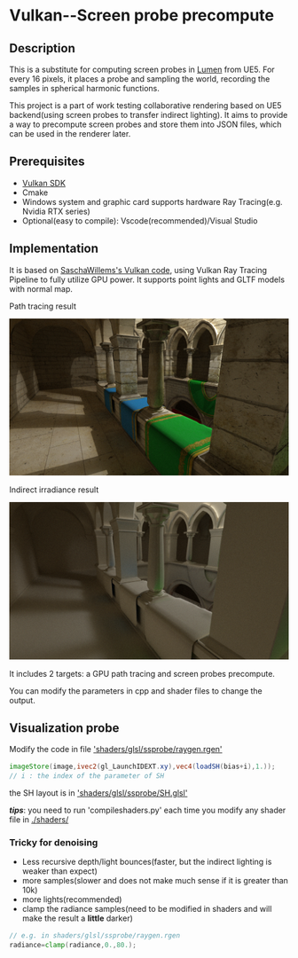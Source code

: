 # Vulkan--Screen probe precompute

## Description

This is a substitute for computing screen probes in [Lumen](https://advances.realtimerendering.com/s2022/SIGGRAPH2022-Advances-Lumen-Wright%20et%20al.pdf) from UE5. For every 16 pixels, it places a probe and sampling the world, recording the samples in spherical harmonic functions.

This project is a part of work testing collaborative rendering based on UE5 backend(using screen probes to transfer indirect lighting). It aims to provide a way to precompute screen probes and store them into JSON files, which can be used in the renderer later.

## Prerequisites

- [Vulkan SDK](https://vulkan.lunarg.com/sdk/home)
- Cmake
- Windows system and graphic card supports hardware Ray Tracing(e.g. Nvidia RTX series)
- Optional(easy to compile): Vscode(recommended)/Visual Studio

## Implementation

It is based on [SaschaWillems's Vulkan code](https://github.com/SaschaWillems/Vulkan/), using Vulkan Ray Tracing Pipeline to fully utilize GPU power. It supports point lights and GLTF models with normal map.

Path tracing result

![direct lighting](img/radiance.jpg)

Indirect irradiance result

![indirect lighting](img/irradiance.jpg)

It includes 2 targets: a GPU path tracing and screen probes precompute.

You can modify the parameters in cpp and shader files to change the output.

## Visualization probe

Modify the code in file ['shaders/glsl/ssprobe/raygen.rgen'](./shaders/glsl/ssprobe/raygen.rgen)

```glsl
imageStore(image,ivec2(gl_LaunchIDEXT.xy),vec4(loadSH(bias+i),1.));
// i : the index of the parameter of SH
```

the SH layout is in ['shaders/glsl/ssprobe/SH.glsl'](./shaders/glsl/ssprobe/SH.glsl)

***tips***: you need to run 'compileshaders.py' each time you modify any shader file in [./shaders/](./shaders/)

### Tricky for denoising

- Less recursive depth/light bounces(faster, but the indirect lighting is weaker than expect)
- more samples(slower and does not make much sense if it is greater than 10k)
- more lights(recommended)
- clamp the radiance samples(need to be modified in shaders and will make the result a **little** darker)

```glsl
// e.g. in shaders/glsl/ssprobe/raygen.rgen
radiance=clamp(radiance,0.,80.);
```
